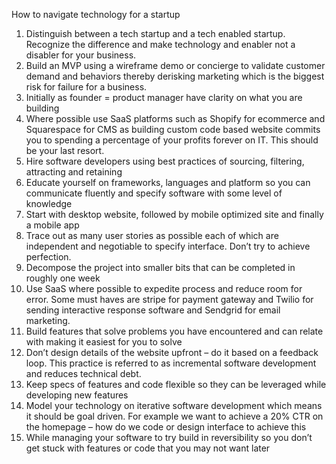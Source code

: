 How to navigate technology for a startup
1.	Distinguish between a tech startup and a tech enabled startup. Recognize the difference and make technology and enabler not a disabler for your business. 
2.	Build an MVP using a wireframe demo or concierge to validate customer demand and behaviors thereby derisking marketing which is the biggest risk for failure for a business. 
3.	Initially as founder = product manager have clarity on what you are building 
4.	Where possible use SaaS platforms such as Shopify for ecommerce and Squarespace for CMS as building custom code based website commits you to spending a percentage of your profits forever on IT. This should be your last resort.
5.	Hire software developers using best practices of sourcing, filtering, attracting and retaining
6.	Educate yourself on frameworks, languages and platform so you can communicate fluently and specify software with some level of knowledge
7.	Start with desktop website, followed by mobile optimized site and finally a mobile app
8.	Trace out as many user stories as possible each of which are independent and negotiable to specify interface. Don’t try to achieve perfection. 
9.	Decompose the project into smaller bits that can be completed in roughly one week
10.	Use SaaS where possible to expedite process and reduce room for error. Some must haves are stripe for payment gateway and Twilio for sending interactive response software and Sendgrid for email marketing. 
11.	Build features that solve problems you have encountered and can relate with making it easiest for you to solve
12.	Don’t design details of the website upfront – do it based on a feedback loop. This practice is referred to as incremental software development and reduces technical debt. 
13.	Keep specs of features and code flexible so they can be leveraged while developing new features
14.	Model your technology on iterative software development which means it should be goal driven. For example we want to achieve a 20% CTR on the homepage – how do we code or design interface to achieve this
15.	While managing your software to try build in reversibility so you don’t get stuck with features or code that you may not want later

